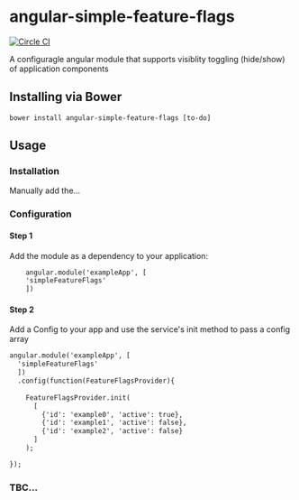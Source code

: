 # angular-simple-feature-flags

[![Circle CI](https://circleci.com/gh/costacruise/angular-simple-feature-flags.svg?style=svg)](https://circleci.com/gh/costacruise/angular-simple-feature-flags)

A configuragle angular module that supports visiblity toggling (hide/show) of application components

## Installing via Bower
```
bower install angular-simple-feature-flags [to-do]

```
## Usage

### Installation

Manually add the...

### Configuration 

#### Step 1

Add the module as a dependency to your application:

```html
	angular.module('exampleApp', [
  	'simpleFeatureFlags'
	])
```

#### Step 2

Add a Config to your app and use the service's init method to pass a config array


```html
angular.module('exampleApp', [
  'simpleFeatureFlags'
  ])
  .config(function(FeatureFlagsProvider){
    
    FeatureFlagsProvider.init(
      [ 
        {'id': 'example0', 'active': true}, 
        {'id': 'example1', 'active': false},
        {'id': 'example2', 'active': false}
      ]
    );    

});
```

### TBC...
